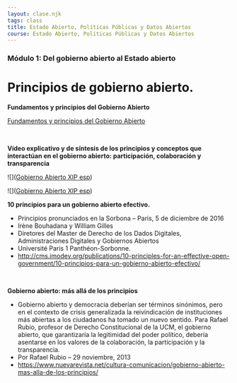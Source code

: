 ```yaml
---
layout: clase.njk
tags: class
title: Estado Abierto, Políticas Públicas y Datos Abiertos
course: Estado Abierto, Políticas Públicas y Datos Abiertos
---
```



### Módulo 1: Del gobierno abierto al Estado abierto

# Principios de gobierno abierto.

**Fundamentos y principios del Gobierno Abierto**

[Fundamentos y principios del Gobierno Abierto](https://www.youtube.com/embed/176TRASRsGo?feature=oembed)

 

**Vídeo explicativo y de síntesis de los principios y conceptos que interactúan en el gobierno abierto: participación, colaboración y transparencia**

![]([Gobierno Abierto XIP esp](https://www.youtube.com/embed/wcao6i1yDQ4?feature=oembed))

![]([Gobierno Abierto XIP esp](https://www.youtube.com/embed/wcao6i1yDQ4?feature=oembed))

**10 principios para un gobierno abierto efectivo.**

* Principios pronunciados en la Sorbona – Paris, 5 de diciembre de 2016
* Irène Bouhadana y William Gilles
* Diretores del Master de Derecho de los Dados Digitales, Administraciones Digitales y Gobiernos Abiertos
* Université Paris 1 Panthéon-Sorbonne.
* <http://cms.imodev.org/publications/10-principles-for-an-effective-open-government/10-principios-para-un-gobierno-abierto-efectivo/>

 

**Gobierno abierto: más allá de los principios**

* Gobierno abierto y democracia deberían ser términos sinónimos, pero en el contexto de crisis generalizada la reivindicación de instituciones más abiertas a los ciudadanos ha tomado un nuevo sentido. Para Rafael Rubio, profesor de Derecho Constitucional de la UCM, el gobierno abierto, que garantizaría la legitimidad del poder político, debería asentarse en los valores de la colaboración, la participación y la transparencia.
* Por Rafael Rubio – 29 noviembre, 2013
* <https://www.nuevarevista.net/cultura-comunicacion/gobierno-abierto-mas-alla-de-los-principios/>